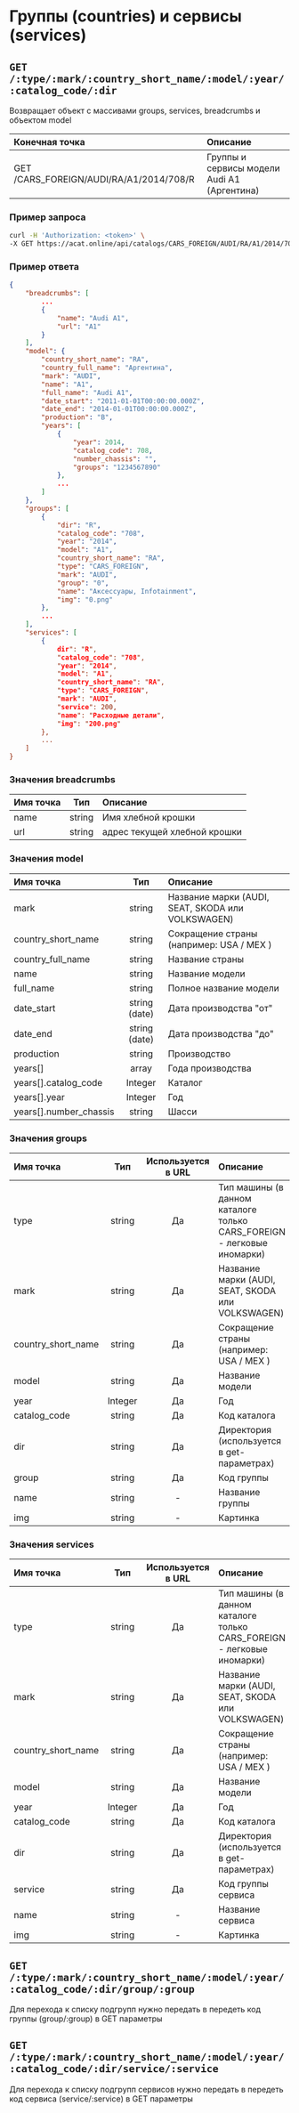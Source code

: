 # Группы (countries) и сервисы (services)

## `GET /:type/:mark/:country_short_name/:model/:year/:catalog_code/:dir`

Возвращает объект с массивами groups, services, breadcrumbs и объектом model

| Конечная точка | Описание |
| :---- | :--------------- |
| GET /CARS_FOREIGN/AUDI/RA/A1/2014/708/R | Группы и сервисы модели Audi A1 (Аргентина) |

### Пример запроса

```bash
curl -H 'Authorization: <token>' \
-X GET https://acat.online/api/catalogs/CARS_FOREIGN/AUDI/RA/A1/2014/708/R
```

### Пример ответа

```json
{
    "breadcrumbs": [
        ...
        {
            "name": "Audi A1",
            "url": "A1"
        }
    ],
    "model": {
        "country_short_name": "RA",
        "country_full_name": "Аргентина",
        "mark": "AUDI",
        "name": "A1",
        "full_name": "Audi A1",
        "date_start": "2011-01-01T00:00:00.000Z",
        "date_end": "2014-01-01T00:00:00.000Z",
        "production": "B",
        "years": [
            {
                "year": 2014,
                "catalog_code": 708,
                "number_chassis": "",
                "groups": "1234567890"
            },
            ...
        ]
    },
    "groups": [
        {
            "dir": "R",
            "catalog_code": "708",
            "year": "2014",
            "model": "A1",
            "country_short_name": "RA",
            "type": "CARS_FOREIGN",
            "mark": "AUDI",
            "group": "0",
            "name": "Аксессуары, Infotainment",
            "img": "0.png"
        },
        ...
    ],
    "services": [
        {
            dir": "R",
            "catalog_code": "708",
            "year": "2014",
            "model": "A1",
            "country_short_name": "RA",
            "type": "CARS_FOREIGN",
            "mark": "AUDI",
            "service": 200,
            "name": "Расходные детали",
            "img": "200.png"
        },
        ...
    ]
}
```

### Значения breadcrumbs

| Имя точка | Тип | Описание |
| :---- | :------: | :--------------- |
| name | string | Имя хлебной крошки |
| url | string | адрес текущей хлебной крошки |

### Значения model

| Имя точка | Тип | Описание |
| :---- | :------: | :--------------- |
| mark | string | Название марки (AUDI, SEAT, SKODA или VOLKSWAGEN) |
| country_short_name | string | Сокращение страны (например: USA / MEX ) |
| country_full_name | string | Название страны |
| name | string | Название модели |
| full_name | string | Полное название модели |
| date_start | string (date) | Дата производства "от" |
| date_end | string (date) | Дата производства "до" |
| production | string | Производство |
| years[] | array | Года производства |
| years[].catalog_code | Integer | Каталог |
| years[].year | Integer | Год |
| years[].number_chassis | string | Шасси |

### Значения groups

| Имя точка | Тип | Используется в URL | Описание |
| :---- | :------: | :------: | :--------------- |
| type | string | Да | Тип машины (в данном каталоге только CARS_FOREIGN - легковые иномарки) |
| mark | string | Да | Название марки (AUDI, SEAT, SKODA или VOLKSWAGEN) |
| country_short_name | string | Да | Сокращение страны (например: USA / MEX ) |
| model | string | Да | Название модели |
| year | Integer | Да | Год |
| catalog_code | string | Да | Код каталога |
| dir | string | Да | Директория (используется в get-параметрах) |
| group | string | Да | Код группы |
| name | string | - | Название группы |
| img | string | - | Картинка |

### Значения services

| Имя точка | Тип | Используется в URL | Описание |
| :---- | :------: | :------: | :--------------- |
| type | string | Да | Тип машины (в данном каталоге только CARS_FOREIGN - легковые иномарки) |
| mark | string | Да | Название марки (AUDI, SEAT, SKODA или VOLKSWAGEN) |
| country_short_name | string | Да | Сокращение страны (например: USA / MEX ) |
| model | string | Да | Название модели |
| year | Integer | Да | Год |
| catalog_code | string | Да | Код каталога |
| dir | string | Да | Директория (используется в get-параметрах) |
| service | string | Да | Код группы сервиса |
| name | string | - | Название сервиса |
| img | string | - | Картинка |

## `GET /:type/:mark/:country_short_name/:model/:year/:catalog_code/:dir/group/:group`

Для перехода к списку подгрупп нужно передать в передеть код группы (group/:group) в GET параметры

## `GET /:type/:mark/:country_short_name/:model/:year/:catalog_code/:dir/service/:service`

Для перехода к списку подгрупп сервисов нужно передать в передеть код сервиса (service/:service) в GET параметры






